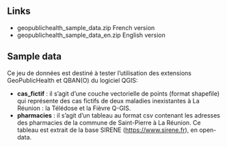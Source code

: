 ## Links
* geopublichealth_sample_data.zip French version
* geopublichealth_sample_data_en.zip English version

## Sample data
Ce jeu de données est destiné à tester l’utilisation des extensions GeoPublicHealth et QBAN(O) du logiciel QGIS:
* **cas_fictif** : il s’agit d’une couche vectorielle de points (format shapefile) qui représente des cas fictifs de deux maladies inexistantes à La Réunion : la Télédose et la Fièvre Q-GIS.
* **pharmacies** : il s’agit d’un tableau au format csv contenant les adresses des pharmacies de la commune de Saint-Pierre à La Réunion. Ce tableau est extrait de la base SIRENE (https://www.sirene.fr), en open-data.